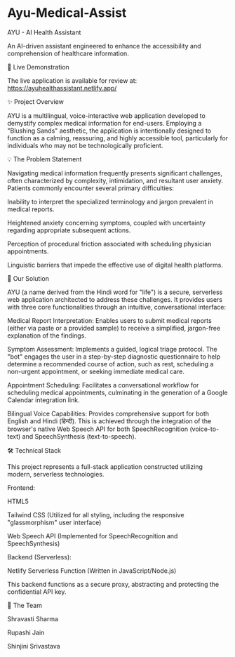 # Ayu-Medical-Assist
AYU - AI Health Assistant

An AI-driven assistant engineered to enhance the accessibility and comprehension of healthcare information.

🚀 Live Demonstration

The live application is available for review at:
https://ayuhealthassistant.netlify.app/

✨ Project Overview

AYU is a multilingual, voice-interactive web application developed to demystify complex medical information for end-users. Employing a "Blushing Sands" aesthetic, the application is intentionally designed to function as a calming, reassuring, and highly accessible tool, particularly for individuals who may not be technologically proficient.

💡 The Problem Statement

Navigating medical information frequently presents significant challenges, often characterized by complexity, intimidation, and resultant user anxiety. Patients commonly encounter several primary difficulties:

Inability to interpret the specialized terminology and jargon prevalent in medical reports.

Heightened anxiety concerning symptoms, coupled with uncertainty regarding appropriate subsequent actions.

Perception of procedural friction associated with scheduling physician appointments.

Linguistic barriers that impede the effective use of digital health platforms.

🎯 Our Solution

AYU (a name derived from the Hindi word for "life") is a secure, serverless web application architected to address these challenges. It provides users with three core functionalities through an intuitive, conversational interface:

Medical Report Interpretation: Enables users to submit medical reports (either via paste or a provided sample) to receive a simplified, jargon-free explanation of the findings.

Symptom Assessment: Implements a guided, logical triage protocol. The "bot" engages the user in a step-by-step diagnostic questionnaire to help determine a recommended course of action, such as rest, scheduling a non-urgent appointment, or seeking immediate medical care.

Appointment Scheduling: Facilitates a conversational workflow for scheduling medical appointments, culminating in the generation of a Google Calendar integration link.

Bilingual Voice Capabilities: Provides comprehensive support for both English and Hindi (हिन्दी). This is achieved through the integration of the browser's native Web Speech API for both SpeechRecognition (voice-to-text) and SpeechSynthesis (text-to-speech).

🛠 Technical Stack

This project represents a full-stack application constructed utilizing modern, serverless technologies.

Frontend:

HTML5

Tailwind CSS (Utilized for all styling, including the responsive "glassmorphism" user interface)

Web Speech API (Implemented for SpeechRecognition and SpeechSynthesis)

Backend (Serverless):

Netlify Serverless Function (Written in JavaScript/Node.js)

This backend functions as a secure proxy, abstracting and protecting the confidential API key.

👥 The Team

Shravasti Sharma

Rupashi Jain

Shinjini Srivastava
